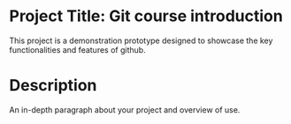 # Project Title: Git course introduction 
This project is a demonstration prototype designed to showcase the key functionalities and features of github.

# Description
An in-depth paragraph about your project and overview of use.

